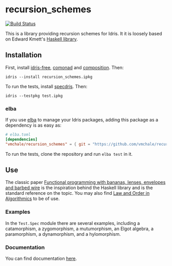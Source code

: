 # recursion_schemes

[![Build Status](https://travis-ci.org/vmchale/recursion_schemes.svg?branch=master)](https://travis-ci.org/vmchale/recursion\_schemes)

This is a library providing recursion schemes for Idris. It it is loosely based
on Edward Kmett's [Haskell
library](https://hackage.haskell.org/package/recursion-schemes).

## Installation

First, install [idris-free](https://github.com/idris-hackers/idris-free),
[comonad](https://github.com/vmchale/comonad) and [composition](https://github.com/vmchale/composition). Then:

```
idris --install recursion_schemes.ipkg
```

To run the tests, install [specdris](https://github.com/pheymann/specdris).
Then:

```
idris --testpkg test.ipkg
```

### elba

If you use [elba](https://github.com/elba/elba) to manage your Idris packages,
adding this package as a dependency is as easy as:

```toml
# elba.toml
[dependencies]
"vmchale/recursion_schemes" = { git = "https://github.com/vmchale/recursion_schemes" }
```

To run the tests, clone the repository and run `elba test` in it.

## Use

The classic paper [Functional programming with bananas, lenses, envelopes and
barbed wire](https://link.springer.com/chapter/10.1007/3540543961_7) is the
inspiration behind the Haskell library and is the standard reference on the
topic. You may also find [Law and Order in
Algorithmics](https://pdfs.semanticscholar.org/7ca8/326eb63f32502c0fc2324b6217a7bc7e8af4.pdf)
to be of use.

### Examples

In the `Test.Spec` module there are several examples, including a catamorphism,
a zygomorphism, a mutumorphism, an Elgot algebra, a paramorphism, a
dynamorphism, and a hylomorphism.

### Documentation

You can find documentation
[here](https://vmchale.github.io/recursion_schemes/index.html).
